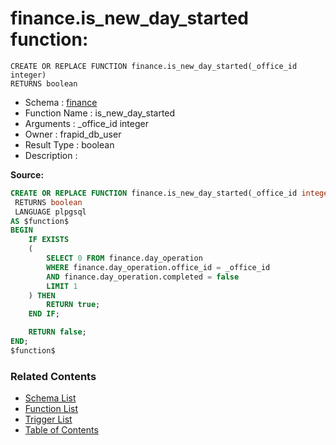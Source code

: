 # finance.is_new_day_started function:

```plpgsql
CREATE OR REPLACE FUNCTION finance.is_new_day_started(_office_id integer)
RETURNS boolean
```
* Schema : [finance](../../schemas/finance.md)
* Function Name : is_new_day_started
* Arguments : _office_id integer
* Owner : frapid_db_user
* Result Type : boolean
* Description : 


**Source:**
```sql
CREATE OR REPLACE FUNCTION finance.is_new_day_started(_office_id integer)
 RETURNS boolean
 LANGUAGE plpgsql
AS $function$
BEGIN
    IF EXISTS
    (
        SELECT 0 FROM finance.day_operation
        WHERE finance.day_operation.office_id = _office_id
        AND finance.day_operation.completed = false
        LIMIT 1
    ) THEN
        RETURN true;
    END IF;

    RETURN false;
END;
$function$

```

### Related Contents
* [Schema List](../../schemas.md)
* [Function List](../../functions.md)
* [Trigger List](../../triggers.md)
* [Table of Contents](../../README.md)

